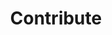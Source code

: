 ---
title: Contribute
opener: Help us creating a safe digital world for the future
intro: We are a group of volunteers that scout the web for potential cyber
  security risks.
becomevolunteer:
  title: Become a volunteer
  description: Lorem ipsum dolor sit amet consectetur. Sagittis volutpat risus
    euismod venenatis gravida purus non. Lectus praesent amet nunc et
    vestibulum.
becomepartner:
  title: Become a partner
  description: Lorem ipsum dolor sit amet consectetur. Sagittis volutpat risus
    euismod venenatis gravida purus non. Lectus praesent amet nunc et
    vestibulum.
appreciate:
  title: We are a voluntairly run organization, we appreciate every donation.
  description: >-
    Lorem ipsum dolor sit amet consectetur. Sagittis volutpat risus euismod
    venenatis gravida purus non. Lectus praesent amet nunc et vestibulum.


    Lorem ipsum dolor sit amet consectetur. Sagittis volutpat risus euismod venenatis gravida purus non. Lectus praesent amet nunc et vestibulum.
---